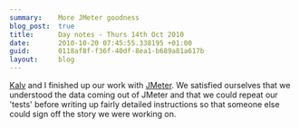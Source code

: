 ```yaml
---
summary:    More JMeter goodness
blog_post:  true
title:      Day notes - Thurs 14th Oct 2010
date:       2010-10-20 07:45:55.338195 +01:00
guid:       0118af8f-f36f-40df-8ea1-b689a81a617b
layout:     blog
---
```

[Kalv](http://kalv.co.uk/) and I finished up our work with [JMeter](http://jakarta.apache.org/jmeter/).  We satisfied ourselves that we understood the data coming out of JMeter and that we could repeat our 'tests' before writing up fairly detailed instructions so that someone else could sign off the story we were working on.
